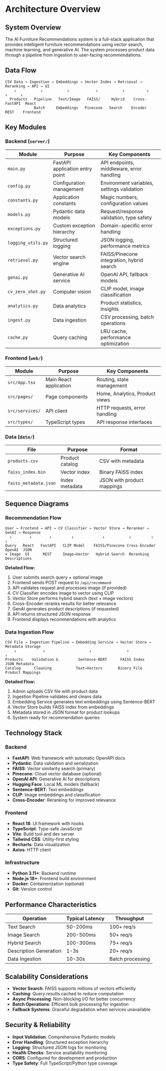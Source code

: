 # Architecture Overview

## System Overview

The AI Furniture Recommendations system is a full-stack application that provides intelligent furniture recommendations using vector search, machine learning, and generative AI. The system processes product data through a pipeline from ingestion to user-facing recommendations.

## Data Flow

```
CSV Data → Ingestion → Embeddings → Vector Index → Retrieval → Reranking → API → UI
    ↓           ↓           ↓            ↓           ↓          ↓        ↓      ↓
  Products   Pipeline   Text/Image   FAISS/     Hybrid    Cross-   FastAPI  React
             Batch     Embeddings   Pinecone   Search    Encoder   REST    Frontend
```

## Key Modules

### Backend (`server/`)

| Module | Purpose | Key Components |
|--------|---------|----------------|
| `main.py` | FastAPI application entry point | API endpoints, middleware, error handling |
| `config.py` | Configuration management | Environment variables, settings validation |
| `constants.py` | Application constants | Magic numbers, configuration values |
| `models.py` | Pydantic data models | Request/response validation, type safety |
| `exceptions.py` | Custom exception hierarchy | Domain-specific error handling |
| `logging_utils.py` | Structured logging | JSON logging, performance metrics |
| `retrieval.py` | Vector search engine | FAISS/Pinecone integration, hybrid search |
| `genai.py` | Generative AI service | OpenAI API, fallback models |
| `cv_zero_shot.py` | Computer vision | CLIP model, image classification |
| `analytics.py` | Data analytics | Product statistics, insights |
| `ingest.py` | Data ingestion | CSV processing, batch operations |
| `cache.py` | Query caching | LRU cache, performance optimization |

### Frontend (`web/`)

| Module | Purpose | Key Components |
|--------|---------|----------------|
| `src/App.tsx` | Main React application | Routing, state management |
| `src/pages/` | Page components | Home, Analytics, Product views |
| `src/services/` | API client | HTTP requests, error handling |
| `src/types/` | TypeScript types | API response interfaces |

### Data (`data/`)

| File | Purpose | Format |
|------|---------|--------|
| `products.csv` | Product catalog | CSV with metadata |
| `faiss_index.bin` | Vector index | Binary FAISS index |
| `faiss_metadata.json` | Index metadata | JSON with product mappings |

## Sequence Diagrams

### Recommendation Flow

```
User → Frontend → API → CV Classifier → Vector Store → Reranker → GenAI → Response
  ↓        ↓        ↓         ↓             ↓           ↓         ↓        ↓
Query   React   FastAPI   CLIP Model    FAISS/Pinecone Cross-Encoder OpenAI  JSON
+ Image  UI      REST     Image→Vector   Hybrid Search  Reranking   Descriptions
```

**Detailed Flow:**
1. User submits search query + optional image
2. Frontend sends POST request to `/api/recommend`
3. API validates request and processes image (if provided)
4. CV Classifier encodes image to vector using CLIP
5. Vector Store performs hybrid search (text + image vectors)
6. Cross-Encoder reranks results for better relevance
7. GenAI generates product descriptions (if requested)
8. API returns structured JSON response
9. Frontend displays recommendations with analytics

### Data Ingestion Flow

```
CSV File → Ingestion Pipeline → Embedding Service → Vector Store → Metadata Storage
    ↓            ↓                    ↓                ↓              ↓
Products    Validation &         Sentence-BERT      FAISS Index    JSON Metadata
Catalog      Cleaning           Text→Vectors       Binary File     Product Mappings
```

**Detailed Flow:**
1. Admin uploads CSV file with product data
2. Ingestion Pipeline validates and cleans data
3. Embedding Service generates text embeddings using Sentence-BERT
4. Vector Store builds FAISS index from embeddings
5. Metadata stored in JSON format for product lookups
6. System ready for recommendation queries

## Technology Stack

### Backend
- **FastAPI**: Web framework with automatic OpenAPI docs
- **Pydantic**: Data validation and serialization
- **FAISS**: Vector similarity search (primary)
- **Pinecone**: Cloud vector database (optional)
- **OpenAI API**: Generative AI for descriptions
- **Hugging Face**: Local ML models (fallback)
- **Sentence-BERT**: Text embeddings
- **CLIP**: Image embeddings and classification
- **Cross-Encoder**: Reranking for improved relevance

### Frontend
- **React 18**: UI framework with hooks
- **TypeScript**: Type-safe JavaScript
- **Vite**: Build tool and dev server
- **Tailwind CSS**: Utility-first styling
- **Recharts**: Data visualization
- **Axios**: HTTP client

### Infrastructure
- **Python 3.11+**: Backend runtime
- **Node.js 18+**: Frontend build environment
- **Docker**: Containerization (optional)
- **Git**: Version control

## Performance Characteristics

| Operation | Typical Latency | Throughput |
|-----------|----------------|------------|
| Text Search | 50-200ms | 100+ req/s |
| Image Search | 200-500ms | 50+ req/s |
| Hybrid Search | 100-300ms | 75+ req/s |
| Description Generation | 1-3s | 20+ req/s |
| Data Ingestion | 10-30s | Batch processing |

## Scalability Considerations

- **Vector Search**: FAISS supports millions of vectors efficiently
- **Caching**: Query results cached to reduce computation
- **Async Processing**: Non-blocking I/O for better concurrency
- **Batch Operations**: Efficient bulk processing for ingestion
- **Fallback Systems**: Graceful degradation when services unavailable

## Security & Reliability

- **Input Validation**: Comprehensive Pydantic models
- **Error Handling**: Structured exception hierarchy
- **Logging**: Structured JSON logs for monitoring
- **Health Checks**: Service availability monitoring
- **CORS**: Configured for development and production
- **Type Safety**: Full TypeScript/Python type coverage
